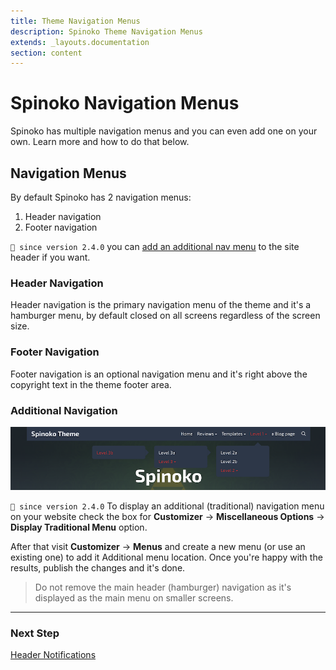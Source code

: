 ```yaml
---
title: Theme Navigation Menus
description: Spinoko Theme Navigation Menus
extends: _layouts.documentation
section: content
---
```


# Spinoko Navigation Menus

Spinoko has multiple navigation menus and you can even add one on your own. Learn more and how to do that below.


## Navigation Menus

By default Spinoko has 2 navigation menus:

1. Header navigation
2. Footer navigation

`💁 since version 2.4.0` you can [add an additional nav menu](#additional-navigation) to the site header if you want.

### Header Navigation

Header navigation is the primary navigation menu of the theme and it's a hamburger menu, by default closed on all screens regardless of the screen size.

### Footer Navigation

Footer navigation is an optional navigation menu and it's right above the copyright text in the theme footer area.

### Additional Navigation

![spinoko additional nav menu](/assets/images/spinoko/spinoko-additional-navigation.png)

`💁 since version 2.4.0` To display an additional (traditional) navigation menu on your website check the box for **Customizer** &#8594; **Miscellaneous Options** &#8594; **Display Traditional Menu** option.

After that visit **Customizer** &#8594; **Menus** and create a new menu (or use an existing one) to add it Additional menu location. Once you're happy with the results, publish the changes and it's done.

> Do not remove the main header (hamburger) navigation as it's displayed as the main menu on smaller screens.

---

### Next Step

[Header Notifications](/docs/spinoko/notifications/)
